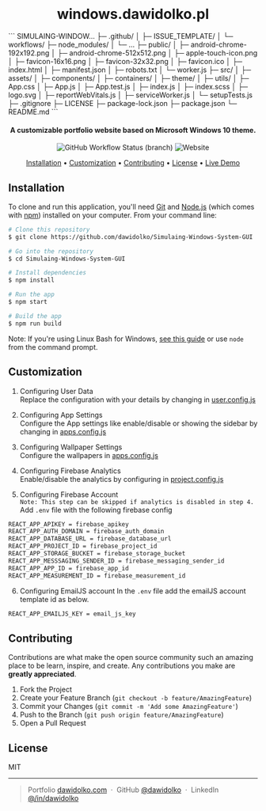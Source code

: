 <h1 align="center">
  <br>

  <br>
  windows.dawidolko.pl
  <br>
</h1>
```
SIMULAING-WINDOW...
├─ .github/
│  ├─ ISSUE_TEMPLATE/
│  └─ workflows/
├─ node_modules/
│  └─ ...
├─ public/
│  ├─ android-chrome-192x192.png
│  ├─ android-chrome-512x512.png
│  ├─ apple-touch-icon.png
│  ├─ favicon-16x16.png
│  ├─ favicon-32x32.png
│  ├─ favicon.ico
│  ├─ index.html
│  ├─ manifest.json
│  ├─ robots.txt
│  └─ worker.js
├─ src/
│  ├─ assets/
│  ├─ components/
│  ├─ containers/
│  ├─ theme/
│  ├─ utils/
│  ├─ App.css
│  ├─ App.js
│  ├─ App.test.js
│  ├─ index.js
│  ├─ index.scss
│  ├─ logo.svg
│  ├─ reportWebVitals.js
│  ├─ serviceWorker.js
│  └─ setupTests.js
├─ .gitignore
├─ LICENSE
├─ package-lock.json
├─ package.json
└─ README.md
```
<h4 align="center">A customizable portfolio website based on Microsoft Windows 10 theme.</h4>

<p align="center">  
  <img alt="GitHub Workflow Status (branch)" src="https://img.shields.io/github/workflow/status/dawidolko/Simulaing-Windows-System-GUI/Build/master">
  <img alt="Website" src="https://img.shields.io/website?down_color=lightgrey&down_message=DOWN&up_message=UP&url=https%3A%2F%2Fdawidolko.com%2F">
</p>

<p align="center">
  <a href="#installation">Installation</a> •
  <a href="#customization">Customization</a> •
  <a href="#contributing">Contributing</a> •
  <a href="#license">License</a> •
  <a href="https://dawidolko.pl/">Live Demo</a>
</p>

## Installation

To clone and run this application, you'll need [Git](https://git-scm.com) and [Node.js](https://nodejs.org/en/download/) (which comes with [npm](http://npmjs.com)) installed on your computer. From your command line:

```bash
# Clone this repository
$ git clone https://github.com/dawidolko/Simulaing-Windows-System-GUI

# Go into the repository
$ cd Simulaing-Windows-System-GUI

# Install dependencies
$ npm install

# Run the app
$ npm start

# Build the app
$ npm run build
```

Note: If you're using Linux Bash for Windows, [see this guide](https://www.howtogeek.com/261575/how-to-run-graphical-linux-desktop-applications-from-windows-10s-bash-shell/) or use `node` from the command prompt.

## Customization

1. Configuring User Data<br/>
   Replace the configuration with your details by changing in [user.config.js](src/utils/data/user.config.js)

2. Configuring App Settings<br/>
   Configure the App settings like enable/disable or showing the sidebar by changing in [apps.config.js](src/utils/data/apps.config.js)

3. Configuring Wallpaper Settings<br/>
   Configure the wallpapers in [apps.config.js](src/utils/data/apps.config.js)

4. Configuring Firebase Analytics<br/>
   Enable/disable the analytics by configuring in [project.config.js](src/utils/data/project.config.js)

5. Configuring Firebase Account<br/>
   `Note: This step can be skipped if analytics is disabled in step 4.`<br/>
   Add `.env` file with the following firebase config

```sh
REACT_APP_APIKEY = firebase_apikey
REACT_APP_AUTH_DOMAIN = firebase_auth_domain
REACT_APP_DATABASE_URL = firebase_database_url
REACT_APP_PROJECT_ID = firebase_project_id
REACT_APP_STORAGE_BUCKET = firebase_storage_bucket
REACT_APP_MESSSAGING_SENDER_ID = firebase_messaging_sender_id
REACT_APP_APP_ID = firebase_app_id
REACT_APP_MEASUREMENT_ID = firebase_measurement_id
```

6. Configuring EmailJS account
   In the `.env` file add the emailJS account template id as below.

```sh
REACT_APP_EMAILJS_KEY = email_js_key
```

## Contributing

Contributions are what make the open source community such an amazing place to be learn, inspire, and create. Any contributions you make are **greatly appreciated**.

1. Fork the Project
2. Create your Feature Branch (`git checkout -b feature/AmazingFeature`)
3. Commit your Changes (`git commit -m 'Add some AmazingFeature'`)
4. Push to the Branch (`git push origin feature/AmazingFeature`)
5. Open a Pull Request

## License

MIT

---

> Portfolio [dawidolko.com](https://dawidolko.pl) &nbsp;&middot;&nbsp;
> GitHub [@dawidolko](https://github.com/dawidolko) &nbsp;&middot;&nbsp;
> LinkedIn [@/in/dawidolko](https://www.linkedin.com/in/dawidolko/)
